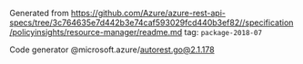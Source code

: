 Generated from https://github.com/Azure/azure-rest-api-specs/tree/3c764635e7d442b3e74caf593029fcd440b3ef82//specification/policyinsights/resource-manager/readme.md tag: `package-2018-07`

Code generator @microsoft.azure/autorest.go@2.1.178



